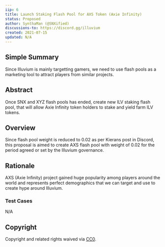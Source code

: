 ```yaml
---
iip: 6
title: Launch Staking Flash Pool for AXS Token (Axie Infinity)
status: Proposed
author: SynthaMan (@SNXified)
discussions-to: https://discord.gg/illuvium
created: 2021-07-15
updated: N/A
---
```


## Simple Summary
Since Illuvium is mainly targetting gamers, we need to use flash pools as a marketing tool to attract players from similar projects.

## Abstract 
Once SNX and XYZ flash pools has ended, create new ILV staking flash pool, that will allow Axie Infinity token holders to stake and yield farm ILV tokens.

## Overview
Since flash pool weight is reduced to 0.02 as per Kierans post in Discord, this proposal is aimed to create AXS flash pool with weight of 0.02 for the period agreed or set by the Illuvium governance.
 
## Rationale
AXS (Axie Infinity) project gained huge popularity among players around the world and represents perfect demographics that we can target and use to create hype around Illuvium.

### Test Cases
N/A

## Copyright
Copyright and related rights waived via [CC0](https://creativecommons.org/publicdomain/zero/1.0/).
